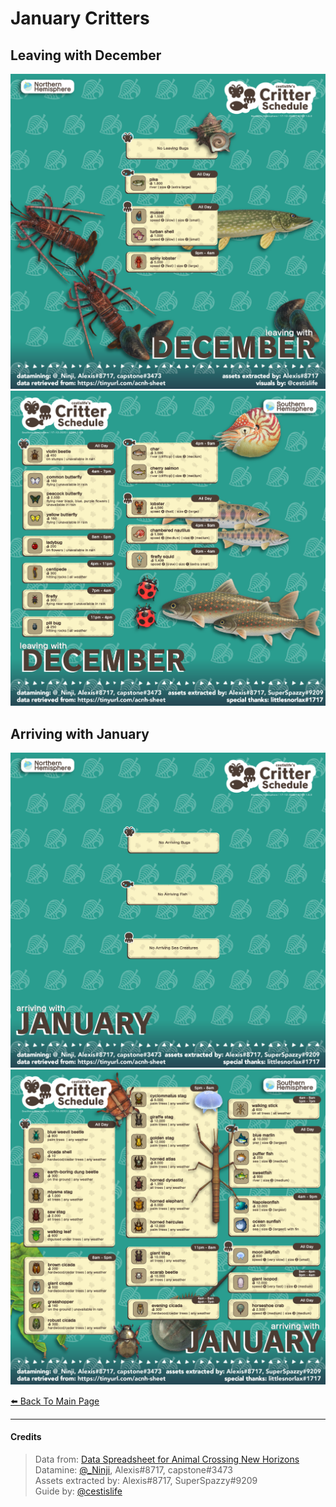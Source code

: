 # January Critters

<head>
    <meta name="twitter:card" content="summary" />
    <meta name="twitter:site" content="@cestislife"/>
    <meta name="twitter:title" content="cestislife's Critter Schedule: January"/>
    <meta name="twitter:image" content="https://cestislife.github.io/card.png"/>
</meta>
</head>

## Leaving with December 
[![NH Leaving Dec](/img/NH_dec_out.png)](/img/NH_dec_out.png)
[![SH Leaving Dec](/img/SH_dec_out.png)](/img/SH_dec_out.png)

## Arriving with January
[![NH Arriving Jan](/img/NH_jan_in.png)](/img/NH_jan_in.png)
[![SH Arriving Jan](/img/SH_jan_in.png)](/img/SH_jan_in.png)
   
[⬅️ Back To Main Page](https://cestislife.github.io)

***

#### Credits
> Data from: [Data Spreadsheet for Animal Crossing New Horizons](https://tinyurl.com/acnh-sheet)   
> Datamine: [@_Ninji](https://twitter.com/_ninji), Alexis#8717, capstone#3473   
> Assets extracted by: Alexis#8717, SuperSpazzy#9209   
> Guide by: [@cestislife](https://twitter.com/cestislife)

